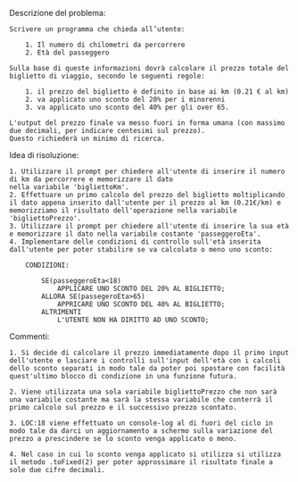 Descrizione del problema:

    Scrivere un programma che chieda all’utente:

        1. Il numero di chilometri da percorrere
        2. Età del passeggero

    Sulla base di queste informazioni dovrà calcolare il prezzo totale del biglietto di viaggio, secondo le seguenti regole:

        1. il prezzo del biglietto è definito in base ai km (0.21 € al km)
        2. va applicato uno sconto del 20% per i minorenni
        3. va applicato uno sconto del 40% per gli over 65.
        
    L'output del prezzo finale va messo fuori in forma umana (con massimo due decimali, per indicare centesimi sul prezzo).
    Questo richiederà un minimo di ricerca. 


Idea di risoluzione:

    1. Utilizzare il prompt per chiedere all'utente di inserire il numero di km da percorrere e memorizzare il dato 
    nella variabile 'bigliettoKm'.
    2. Effettuare un primo calcolo del prezzo del biglietto moltiplicando il dato appena inserito dall'utente per il prezzo al km (0.21€/km) e memorizziamo il risultato dell'operazione nella variabile 'bigliettoPrezzo'.
    3. Utilizzare il prompt per chiedere all'utente di inserire la sua età e memorizzare il dato nella variabile costante 'passeggeroEta'.
    4. Implementare delle condizioni di controllo sull'età inserita dall'utente per poter stabilire se va calcolato o meno uno sconto: 

        CONDIZIONI:

            SE(passeggeroEta<18)
                APPLICARE UNO SCONTO DEL 20% AL BIGLIETTO;
            ALLORA SE(passegeroEta>65)
                APPRICARE UNO SCONTO DEL 40% AL BIGLIETTO;
            ALTRIMENTI
                L'UTENTE NON HA DIRITTO AD UNO SCONTO;


Commenti: 

    1. Si decide di calcolare il prezzo immediatamente dopo il primo input dell'utente e lasciare i controlli sull'input dell'età con i calcoli dello sconto separati in modo tale da poter poi spostare con facilità quest'ultimo blocco di condizione in una funzione futura.

    2. Viene utilizzata una sola variabile bigliettoPrezzo che non sarà una variabile costante ma sarà la stessa variabile che conterrà il primo calcolo sul prezzo e il successivo prezzo scontato.

    3. LOC:18 viene effettuato un console-log al di fuori del ciclo in modo tale da darci un aggiornamento a schermo sulla variazione del prezzo a prescindere se lo sconto venga applicato o meno. 

    4. Nel caso in cui lo sconto venga applicato si utilizza si utilizza il metodo .toFixed(2) per poter approssimare il risultato finale a sole due cifre decimali.